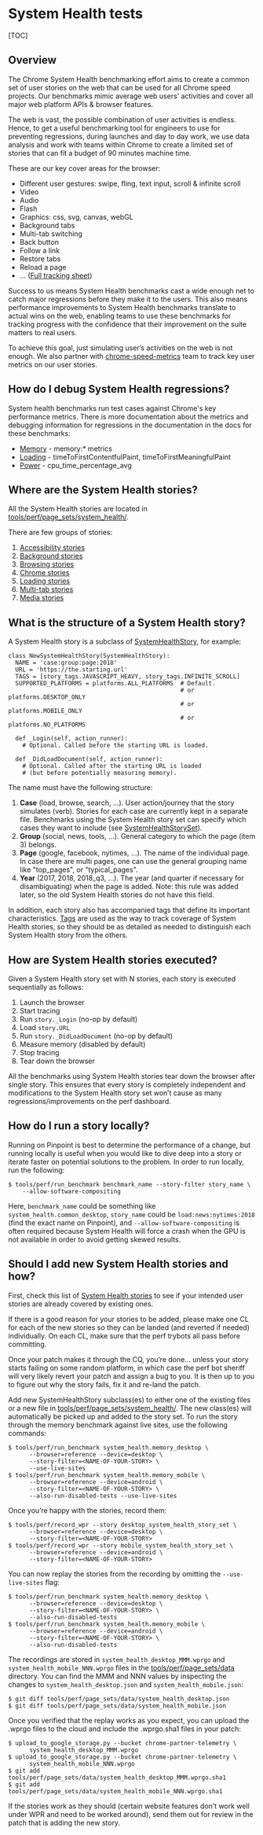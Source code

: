 # System Health tests

[TOC]

## Overview

The Chrome System Health benchmarking effort aims to create a common set of user
stories on the web that can be used for all Chrome speed projects. Our
benchmarks mimic average web users’ activities and cover all major web platform
APIs & browser features.

The web is vast, the possible combination of user activities is endless. Hence,
to get a useful benchmarking tool for engineers to use for preventing
regressions, during launches and day to day work, we use data analysis and work
with teams within Chrome to create a limited set of stories that can fit a
budget of 90 minutes machine time.

These are our key cover areas for the browser:
* Different user gestures: swipe, fling, text input, scroll & infinite scroll
* Video
* Audio
* Flash
* Graphics: css, svg, canvas, webGL
* Background tabs
* Multi-tab switching
* Back button
* Follow a link
* Restore tabs
* Reload a page
* ... ([Full tracking sheet](https://docs.google.com/spreadsheets/d/1t15Ya5ssYBeXAZhHm3RJqfwBRpgWsxoib8_kwQEHMwI/edit#gid=0))

Success to us means System Health benchmarks cast a wide enough net to
catch major regressions before they make it to the users. This also means
performance improvements to System Health benchmarks translate to actual wins
on the web, enabling teams to use these benchmarks for tracking progress with
the confidence that their improvement on the suite matters to real users.

To achieve this goal, just simulating user’s activities on the web is not
enough. We also partner with
[chrome-speed-metrics](https://groups.google.com/a/chromium.org/forum/#!forum/speed-metrics-dev)
team to track key user metrics on our user stories.


## How do I debug System Health regressions?

System health benchmarks run test cases against Chrome's key performance metrics.
There is more documentation about the metrics and debugging information for
regressions in the documentation in the docs for these benchmarks:
* [Memory](../../../memory-infra/memory_benchmarks.md) - memory:* metrics
* [Loading](loading.md) - timeToFirstContentfulPaint, timeToFirstMeaningfulPaint
* [Power](power_perf.md) - cpu_time_percentage_avg


## Where are the System Health stories?

All the System Health stories are located in
[tools/perf/page_sets/system_health/](../../../../tools/perf/page_sets/system_health/).

There are few groups of stories:
1. [Accessibility stories](../../../../tools/perf/page_sets/system_health/accessibility_stories.py)
2. [Background stories](../../../../tools/perf/page_sets/system_health/background_stories.py)
3. [Browsing stories](../../../../tools/perf/page_sets/system_health/browsing_stories.py)
4. [Chrome stories](../../../../tools/perf/page_sets/system_health/chrome_stories.py)
5. [Loading stories](../../../../tools/perf/page_sets/system_health/loading_stories.py)
6. [Multi-tab stories](../../../../tools/perf/page_sets/system_health/multi_tab_stories.py)
7. [Media stories](../../../../tools/perf/page_sets/system_health/media_stories.py)

## What is the structure of a System Health story?
A System Health story is a subclass of
[SystemHealthStory](https://cs.chromium.org/chromium/src/tools/perf/page_sets/system_health/system_health_story.py?l=44&rcl=d5f1f0821489a8311dc437fc6b70ac0b0d72b28b), for example:
```
class NewSystemHealthStory(SystemHealthStory):
  NAME = 'case:group:page:2018'
  URL = 'https://the.starting.url'
  TAGS = [story_tags.JAVASCRIPT_HEAVY, story_tags.INFINITE_SCROLL]
  SUPPORTED_PLATFORMS = platforms.ALL_PLATFORMS  # Default.
                                                 # or platforms.DESKTOP_ONLY
                                                 # or platforms.MOBILE_ONLY
                                                 # or platforms.NO_PLATFORMS

  def _Login(self, action_runner):
    # Optional. Called before the starting URL is loaded.

  def _DidLoadDocument(self, action_runner):
    # Optional. Called after the starting URL is loaded
    # (but before potentially measuring memory).
```

The name must have the following structure:
1.  **Case** (load, browse, search, …). User action/journey that the story
    simulates (verb). Stories for each case are currently kept in a separate
    file.
    Benchmarks using the System Health story set can specify which cases they want to
    include (see
    [SystemHealthStorySet](https://cs.chromium.org/chromium/src/tools/perf/page_sets/system_health/system_health_stories.py?l=16&rcl=e3eb21e24dbe0530356003fd9f9a8a94fb91d00b)).
2.  **Group** (social, news, tools, …). General category to which the page
    (item 3) belongs.
3.  **Page** (google, facebook, nytimes, …). The name of the individual page. In
    case there are multi pages, one can use the general grouping name like
    "top_pages", or "typical_pages".
4.  **Year** (2017, 2018, 2018_q3, ...). The year (and quarter if necessary for
    disambiguating) when the page is added. Note: this rule was added later,
    so the old System Health stories do not have this field.

In addition, each story also has accompanied tags that define its important
characteristics.
[Tags](../../../../tools/perf/page_sets/system_health/story_tags.py) are used as
the way to track coverage of System Health stories, so they should be as
detailed as needed to distinguish each System Health story from the others.

## How are System Health stories executed?
Given a System Health story set with N stories, each story is executed sequentially as
follows:

1.  Launch the browser
2.  Start tracing
3.  Run `story._Login` (no-op by default)
4.  Load `story.URL`
5.  Run `story._DidLoadDocument` (no-op by default)
6.  Measure memory (disabled by default)
7.  Stop tracing
8.  Tear down the browser

All the benchmarks using System Health stories tear down the browser after single story.
This ensures that every story is completely independent and modifications to the
System Health story set won’t cause as many regressions/improvements on the perf dashboard.

## How do I run a story locally?

Running on Pinpoint is best to determine the performance of a change, but
running locally is useful when you would like to dive deep into a story or
iterate faster on potential solutions to the problem. In order to run locally,
run the following:

```
$ tools/perf/run_benchmark benchmark_name --story-filter story_name \
    --allow-software-compositing
```

Here, `benchmark_name` could be something like `system_health.common_desktop`,
`story_name` could be `load:news:nytimes:2018` (find the exact name on Pinpoint),
and `--allow-software-compositing` is often required because System Health will
force a crash when the GPU is not available in order to avoid getting skewed
results.

## Should I add new System Health stories and how?

First, check this list of [System Health stories](https://docs.google.com/spreadsheets/d/1t15Ya5ssYBeXAZhHm3RJqfwBRpgWsxoib8_kwQEHMwI/edit#gid=0)
to see if your intended user stories are already covered by existing ones.

If there is a good reason for your stories to be added, please make one CL for
each of the new stories so they can be landed (and reverted if needed)
individually. On each CL, make sure that the perf trybots all pass before
committing.

Once your patch makes it through the CQ, you’re done… unless your story starts
failing on some random platform, in which case the perf bot sheriff will very
likely revert your patch and assign a bug to you. It is then up to you to figure
out why the story fails, fix it and re-land the patch.

Add new SystemHealthStory subclass(es) to either one of the existing files or a
new file in [tools/perf/page_sets/system_health/](../../../../tools/perf/page_sets/system_health).
The new class(es) will automatically be picked up and added to the story set.
To run the story through the memory benchmark against live sites, use the
following commands:

```
$ tools/perf/run_benchmark system_health.memory_desktop \
      --browser=reference --device=desktop \
      --story-filter=<NAME-OF-YOUR-STORY> \
      --use-live-sites
$ tools/perf/run_benchmark system_health.memory_mobile \
      --browser=reference --device=android \
      --story-filter=<NAME-OF-YOUR-STORY> \
      --also-run-disabled-tests --use-live-sites
```

Once you’re happy with the stories, record them:

```
$ tools/perf/record_wpr --story desktop_system_health_story_set \
      --browser=reference --device=desktop \
      --story-filter=<NAME-OF-YOUR-STORY>
$ tools/perf/record_wpr --story mobile_system_health_story_set \
      --browser=reference --device=android \
      --story-filter=<NAME-OF-YOUR-STORY>
```

You can now replay the stories from the recording by omitting the
`--use-live-sites` flag:

```
$ tools/perf/run_benchmark system_health.memory_desktop \
      --browser=reference --device=desktop \
      --story-filter=<NAME-OF-YOUR-STORY> \
      --also-run-disabled-tests
$ tools/perf/run_benchmark system_health.memory_mobile \
      --browser=reference --device=android \
      --story-filter=<NAME-OF-YOUR-STORY> \
      --also-run-disabled-tests
```

The recordings are stored in `system_health_desktop_MMM.wprgo` and
`system_health_mobile_NNN.wprgo` files in the
[tools/perf/page_sets/data](../../../../tools/perf/page_sets/data) directory.
You can find the MMM and NNN values by inspecting the changes to
`system_health_desktop.json` and `system_health_mobile.json`:

```
$ git diff tools/perf/page_sets/data/system_health_desktop.json
$ git diff tools/perf/page_sets/data/system_health_mobile.json
```

Once you verified that the replay works as you expect, you can upload the .wprgo
files to the cloud and include the .wprgo.sha1 files in your patch:

```
$ upload_to_google_storage.py --bucket chrome-partner-telemetry \
      system_health_desktop_MMM.wprgo
$ upload_to_google_storage.py --bucket chrome-partner-telemetry \
      system_health_mobile_NNN.wprgo
$ git add tools/perf/page_sets/data/system_health_desktop_MMM.wprgo.sha1
$ git add tools/perf/page_sets/data/system_health_mobile_NNN.wprgo.sha1
```

If the stories work as they should (certain website features don’t work well
under WPR and need to be worked around), send them out for review in the patch
that is adding the new story.
